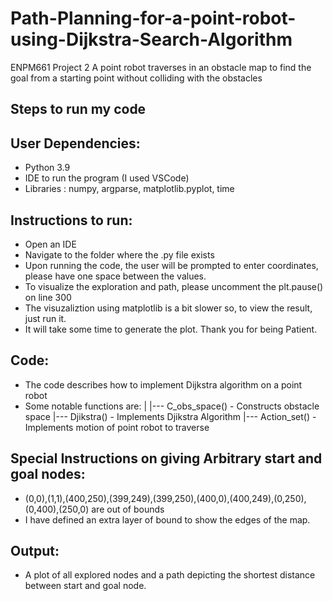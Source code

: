 # Path-Planning-for-a-point-robot-using-Dijkstra-Search-Algorithm
ENPM661 Project 2
 A point robot traverses in an obstacle map to find the goal from a starting point without colliding with the obstacles

## Steps to run my code 

## User Dependencies:
 - Python 3.9
 - IDE to run the program (I used VSCode)
 - Libraries : numpy, argparse, matplotlib.pyplot, time

## Instructions to run:
 - Open an IDE
 - Navigate to the folder where the .py file exists
 - Upon running the code, the user will be prompted to enter coordinates, please have one space between the values.
 - To visualize the exploration and path, please uncomment the plt.pause() on line 300
 - The visuzaliztion using matplotlib is a bit slower so, to view the result, just run it.
 - It will take some time to generate the plot. Thank you for being Patient.

## Code:
 - The code describes how to implement Dijkstra algorithm on a point robot
 - Some notable functions are: 
     |
     |--- C_obs_space() - Constructs obstacle space
     |--- Djikstra() - Implements Djikstra Algorithm
     |--- Action_set() - Implements motion of point robot to traverse

## Special Instructions on giving Arbitrary start and goal nodes:
 - (0,0),(1,1),(400,250),(399,249),(399,250),(400,0),(400,249),(0,250),(0,400),(250,0) are out of bounds
 - I have defined an extra layer of bound to show the edges of the map.

## Output:
- A plot of all explored nodes and a path depicting the shortest distance between start and goal node.


